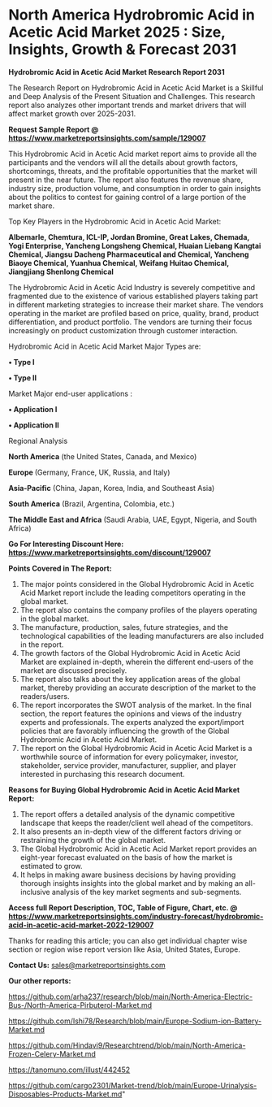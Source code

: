 # North America Hydrobromic Acid in Acetic Acid Market 2025 : Size, Insights, Growth & Forecast 2031

<strong>Hydrobromic Acid in Acetic Acid Market Research Report 2031</strong>

The Research Report on Hydrobromic Acid in Acetic Acid Market is a Skillful and Deep Analysis of the Present Situation and Challenges. This research report also analyzes other important trends and market drivers that will affect market growth over 2025-2031.

<strong>Request Sample Report @ <a href=https://www.marketreportsinsights.com/sample/129007>https://www.marketreportsinsights.com/sample/129007</a></strong>

This Hydrobromic Acid in Acetic Acid market report aims to provide all the participants and the vendors will all the details about growth factors, shortcomings, threats, and the profitable opportunities that the market will present in the near future. The report also features the revenue share, industry size, production volume, and consumption in order to gain insights about the politics to contest for gaining control of a large portion of the market share.

Top Key Players in the Hydrobromic Acid in Acetic Acid Market:

<strong>Albemarle, Chemtura, ICL-IP, Jordan Bromine, Great Lakes, Chemada, Yogi Enterprise, Yancheng Longsheng Chemical, Huaian Liebang Kangtai Chemical, Jiangsu Dacheng Pharmaceutical and Chemical, Yancheng Biaoye Chemical, Yuanhua Chemical, Weifang Huitao Chemical, Jiangjiang Shenlong Chemical</strong>

The Hydrobromic Acid in Acetic Acid Industry is severely competitive and fragmented due to the existence of various established players taking part in different marketing strategies to increase their market share. The vendors operating in the market are profiled based on price, quality, brand, product differentiation, and product portfolio. The vendors are turning their focus increasingly on product customization through customer interaction.

Hydrobromic Acid in Acetic Acid Market Major Types are:

<strong>• Type I

• Type II</strong>

Market Major end-user applications :

<strong>• Application I

• Application II</strong>

Regional Analysis

</u><strong><b>North America</b></strong> (the United States, Canada, and Mexico)

<strong><b>Europe </b></strong>(Germany, France, UK, Russia, and Italy)

<strong><b>Asia-Pacific</b></strong> (China, Japan, Korea, India, and Southeast Asia)

<strong><b>South America</b></strong> (Brazil, Argentina, Colombia, etc.)

<strong><b>The Middle East and Africa</b></strong> (Saudi Arabia, UAE, Egypt, Nigeria, and South Africa)

<strong>Go For Interesting Discount Here: <a href=https://www.marketreportsinsights.com/discount/129007>https://www.marketreportsinsights.com/discount/129007</a></strong>

<strong>Points Covered in The Report:</strong>
<ol>
  <li>The major points considered in the Global Hydrobromic Acid in Acetic Acid Market report include the leading competitors operating in the global market.</li>
  <li>The report also contains the company profiles of the players operating in the global market.</li>
  <li>The manufacture, production, sales, future strategies, and the technological capabilities of the leading manufacturers are also included in the report.</li>
  <li>The growth factors of the Global Hydrobromic Acid in Acetic Acid Market are explained in-depth, wherein the different end-users of the market are discussed precisely.</li>
  <li>The report also talks about the key application areas of the global market, thereby providing an accurate description of the market to the readers/users.</li>
  <li>The report incorporates the SWOT analysis of the market. In the final section, the report features the opinions and views of the industry experts and professionals. The experts analyzed the export/import policies that are favorably influencing the growth of the Global Hydrobromic Acid in Acetic Acid Market.</li>
  <li>The report on the Global Hydrobromic Acid in Acetic Acid Market is a worthwhile source of information for every policymaker, investor, stakeholder, service provider, manufacturer, supplier, and player interested in purchasing this research document.</li>
</ol>
<strong>Reasons for Buying Global Hydrobromic Acid in Acetic Acid Market Report:</strong>

<ol>
  <li>The report offers a detailed analysis of the dynamic competitive landscape that keeps the reader/client well ahead of the competitors.</li>
  <li>It also presents an in-depth view of the different factors driving or restraining the growth of the global market.</li>
  <li>The Global Hydrobromic Acid in Acetic Acid Market report provides an eight-year forecast evaluated on the basis of how the market is estimated to grow.</li>
  <li>It helps in making aware business decisions by having providing thorough insights insights into the global market and by making an all-inclusive analysis of the key market segments and sub-segments.</li>
</ol>
<strong>Access full Report Description, TOC, Table of Figure, Chart, etc. @ <a href=https://www.marketreportsinsights.com/industry-forecast/hydrobromic-acid-in-acetic-acid-market-2022-129007>https://www.marketreportsinsights.com/industry-forecast/hydrobromic-acid-in-acetic-acid-market-2022-129007</a></strong>


Thanks for reading this article; you can also get individual chapter wise section or region wise report version like Asia, United States, Europe.

<strong>Contact Us:</strong>
sales@marketreportsinsights.com

<strong>Our other reports:</strong>

<a href=https://github.com/arha237/research/blob/main/North-America-Electric-Bus-/North-America-Pirbuterol-Market.md>https://github.com/arha237/research/blob/main/North-America-Electric-Bus-/North-America-Pirbuterol-Market.md</a>

<a href=https://github.com/Ishi78/Research/blob/main/Europe-Sodium-ion-Battery-Market.md>https://github.com/Ishi78/Research/blob/main/Europe-Sodium-ion-Battery-Market.md</a>

<a href=https://github.com/Hindavi9/Researchtrend/blob/main/North-America-Frozen-Celery-Market.md>https://github.com/Hindavi9/Researchtrend/blob/main/North-America-Frozen-Celery-Market.md</a>

<a href=https://tanomuno.com/illust/442452>https://tanomuno.com/illust/442452</a>

<a href=https://github.com/cargo2301/Market-trend/blob/main/Europe-Urinalysis-Disposables-Products-Market.md>https://github.com/cargo2301/Market-trend/blob/main/Europe-Urinalysis-Disposables-Products-Market.md</a>"
